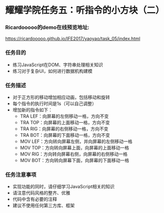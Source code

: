 # 耀耀学院任务五：听指令的小方块（二）
### Ricardooooo的demo在线预览地址:
https://ricardooooo.github.io/IFE2017/yaoyao/task_05/index.html

### 任务目的
* 练习JavaScript在DOM、字符串处理相关知识
* 练习对于复杂UI，如何进行数据机构建模

### 任务描述
* 对于正方形的移动增加相应动画，包括移动和旋转
* 每个指令的执行时间是1s（可以自己调整）
* 增加新的指令如下：
  * TRA LEF：向屏幕的左侧移动一格，方向不变
  * TRA TOP：向屏幕的上面移动一格，方向不变
  * TRA RIG：向屏幕的右侧移动一格，方向不变
  * TRA BOT：向屏幕的下面移动一格，方向不变
  * MOV LEF：方向转向屏幕左侧，并向屏幕的左侧移动一格
  * MOV TOP：方向转向屏幕上面，向屏幕的上面移动一格
  * MOV RIG：方向转向屏幕右侧，向屏幕的右侧移动一格
  * MOV BOT：方向转向屏幕下面，向屏幕的下面移动一格

### 任务注意事项
* 实现功能的同时，请仔细学习JavaScript相关的知识
* 请注意代码风格的整齐、优雅
* 代码中含有必要的注释
* 建议不使用任何第三方库、框架
